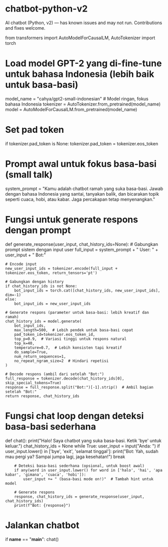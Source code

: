 # chatbot-python-v2
AI chatbot (Python, v2) — has known issues and may not run. Contributions and fixes welcome.




from transformers import AutoModelForCausalLM, AutoTokenizer
import torch

# Load model GPT-2 yang di-fine-tune untuk bahasa Indonesia (lebih baik untuk basa-basi)
model_name = "cahya/gpt2-small-indonesian"  # Model ringan, fokus bahasa Indonesia
tokenizer = AutoTokenizer.from_pretrained(model_name)
model = AutoModelForCausalLM.from_pretrained(model_name)

# Set pad token
if tokenizer.pad_token is None:
    tokenizer.pad_token = tokenizer.eos_token

# Prompt awal untuk fokus basa-basi (small talk)
system_prompt = "Kamu adalah chatbot ramah yang suka basa-basi. Jawab dengan bahasa Indonesia yang santai, tanyakan balik, dan bicarakan topik seperti cuaca, hobi, atau kabar. Jaga percakapan tetap menyenangkan."

# Fungsi untuk generate respons dengan prompt
def generate_response(user_input, chat_history_ids=None):
    # Gabungkan prompt sistem dengan input user
    full_input = system_prompt + " User: " + user_input + " Bot:"
    
    # Encode input
    new_user_input_ids = tokenizer.encode(full_input + tokenizer.eos_token, return_tensors='pt')
    
    # Gabungkan dengan history
    if chat_history_ids is not None:
        bot_input_ids = torch.cat([chat_history_ids, new_user_input_ids], dim=-1)
    else:
        bot_input_ids = new_user_input_ids
    
    # Generate respons (parameter untuk basa-basi: lebih kreatif dan ramah)
    chat_history_ids = model.generate(
        bot_input_ids,
        max_length=500,  # Lebih pendek untuk basa-basi cepat
        pad_token_id=tokenizer.eos_token_id,
        top_p=0.9,  # Variasi tinggi untuk respons natural
        top_k=40,
        temperature=0.7,  # Lebih konsisten tapi kreatif
        do_sample=True,
        num_return_sequences=1,
        no_repeat_ngram_size=2  # Hindari repetisi
    )
    
    # Decode respons (ambil dari setelah "Bot:")
    full_response = tokenizer.decode(chat_history_ids[0], skip_special_tokens=True)
    response = full_response.split("Bot:")[-1].strip()  # Ambil bagian setelah "Bot:"
    return response, chat_history_ids

# Fungsi chat loop dengan deteksi basa-basi sederhana
def chat():
    print("Halo! Saya chatbot yang suka basa-basi. Ketik 'bye' untuk keluar.")
    chat_history_ids = None
    while True:
        user_input = input("Anda: ")
        if user_input.lower() in ['bye', 'exit', 'selamat tinggal']:
            print("Bot: Yah, sudah mau pergi ya? Sampai jumpa lagi, jaga kesehatan!")
            break
        
        # Deteksi basa-basi sederhana (opsional, untuk boost awal)
        if any(word in user_input.lower() for word in ['halo', 'hai', 'apa kabar', 'gimana', 'cuaca', 'hobi']):
            user_input += " (basa-basi mode on!)"  # Tambah hint untuk model
        
        # Generate respons
        response, chat_history_ids = generate_response(user_input, chat_history_ids)
        print(f"Bot: {response}")

# Jalankan chatbot
if __name__ == "__main__":
    chat()

